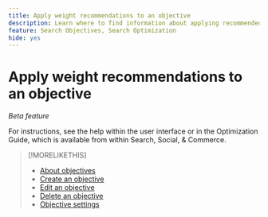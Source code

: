 ```yaml
---
title: Apply weight recommendations to an objective
description: Learn where to find information about applying recommended objective weights.
feature: Search Objectives, Search Optimization
hide: yes
---
```

# Apply weight recommendations to an objective

*Beta feature*

For instructions, see the help within the user interface or in the Optimization Guide, which is available from within Search, Social, & Commerce.

>[!MORELIKETHIS]
>
>* [About objectives](objective-about.md)
>* [Create an objective](objective-create.md)
>* [Edit an objective](objective-edit.md)
>* [Delete an objective](objective-delete.md)
>* [Objective settings](objective-settings.md)
